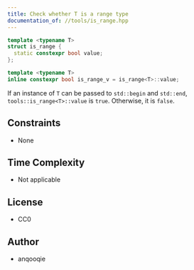 ```yaml
---
title: Check whether T is a range type
documentation_of: //tools/is_range.hpp
---
```


```cpp
template <typename T>
struct is_range {
  static constexpr bool value;
};

template <typename T>
inline constexpr bool is_range_v = is_range<T>::value;
```

If an instance of `T` can be passed to `std::begin` and `std::end`, `tools::is_range<T>::value` is `true`.
Otherwise, it is `false`.

## Constraints
- None

## Time Complexity
- Not applicable

## License
- CC0

## Author
- anqooqie
